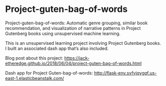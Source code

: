 # Project-guten-bag-of-words
Project-guten-bag-of-words: 
Automatic genre grouping, similar book recommendation, and visualization of narrative patterns in Project Gutenberg books using unsupervised machine learning.

This is an unsupervised learning project involving Project Gutenberg books. 
I built an associated dash app that’s also included.

Blog post about this project:
https://jack-etheredge.github.io/2018/06/04/project-guten-bag-of-words.html

Dash app for Project Guten-bag-of-words:
http://flask-env.svfvjqygqf.us-east-1.elasticbeanstalk.com/
